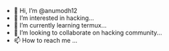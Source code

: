 - 👋 Hi, I’m @anumodh12
- 👀 I’m interested in hacking...
- 🌱 I’m currently learning termux...
- 💞️ I’m looking to collaborate on hacking community...
- 📫 How to reach me ...

<!---
anumodh12/anumodh12 is a ✨ special ✨ repository because its `README.md` (this file) appears on your GitHub profile.
You can click the Preview link to take a look at your changes.
--->
